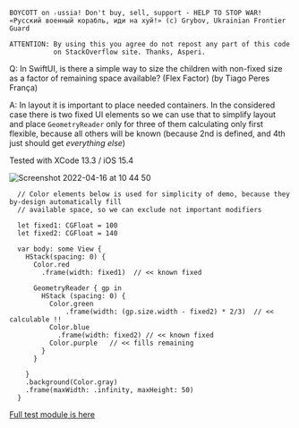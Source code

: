 ```
BOYCOTT on ᵣussia! Don't buy, sell, support - HELP TO STOP WAR!
«Русский военный корабль, иди на хуй!» (c) Grybov, Ukrainian Frontier Guard

ATTENTION: By using this you agree do not repost any part of this code
           on StackOverflow site. Thanks, Asperi.
```

Q: In SwiftUI, is there a simple way to size the children with non-fixed size as a factor of remaining space available? (Flex Factor) (by Tiago Peres França)

A: In layout it is important to place needed containers. In the considered case there is two fixed UI elements so we can use that
to simplify layout and place `GeometryReader` only for three of them calculating only first flexible, because all others will
be known (because 2nd is defined, and 4th just should get *everything else*)

Tested with XCode 13.3 / iOS 15.4

![Screenshot 2022-04-16 at 10 44 50](https://user-images.githubusercontent.com/62171579/163666687-0d017094-2960-4175-b3ae-aea65fdb497c.png)


```
  // Color elements below is used for simplicity of demo, because they by-design automatically fill
  // available space, so we can exclude not important modifiers
  
  let fixed1: CGFloat = 100
  let fixed2: CGFloat = 140

  var body: some View {
    HStack(spacing: 0) {
      Color.red
        .frame(width: fixed1)  // << known fixed

      GeometryReader { gp in
        HStack (spacing: 0) {
          Color.green
              .frame(width: (gp.size.width - fixed2) * 2/3)  // << calculable !!
          Color.blue
            .frame(width: fixed2) // << known fixed
          Color.purple   // << fills remaining
        }
      }

    }
    .background(Color.gray)
    .frame(maxWidth: .infinity, maxHeight: 50)
  }
```

[Full test module is here](https://github.com/Asperi-Demo/4SwiftUI/blob/master/PlayOn_iOS/PlayOn_iOS/Findings/TestMixedHorizontalLayout.swift)
